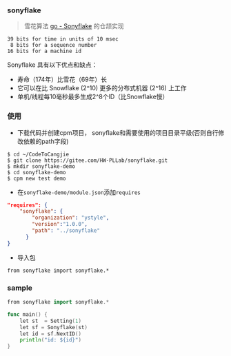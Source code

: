 ### sonyflake
>雪花算法 [go - Sonyflake](https://github.com/sony/sonyflake) 的仓颉实现

    39 bits for time in units of 10 msec
     8 bits for a sequence number
    16 bits for a machine id

Sonyflake 具有以下优点和缺点：
- 寿命（174年）比雪花（69年）长
- 它可以在比 Snowflake (2^10) 更多的分布式机器 (2^16) 上工作
- 单机/线程每10毫秒最多生成2^8个ID（比Snowflake慢）

### 使用
- 下载代码并创建cpm项目， sonyflake和需要使用的项目目录平级(否则自行修改依赖的path字段)
```shell
$ cd ~/CodeToCangjie
$ git clone https://gitee.com/HW-PLLab/sonyflake.git
$ mkdir sonyflake-demo
$ cd sonyflake-demo
$ cpm new test demo
```
- 在`sonyflake-demo/module.json`添加`requires`
```json
"requires": {
	"sonyflake": {
		"organization": "ystyle",
		"version":"1.0.0",
		"path": "../sonyflake"
	  }
}
```
- 导入包
```cj
from sonyflake import sonyflake.*
```

### sample
```go
from sonyflake import sonyflake.*

func main() {
    let st  = Setting(1)
    let sf = Sonyflake(st)
    let id = sf.NextID()
    println("id: ${id}")
}
```